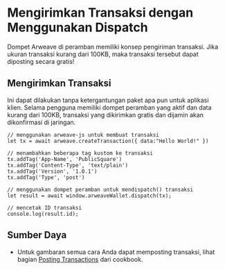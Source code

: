 # Mengirimkan Transaksi dengan Menggunakan Dispatch
Dompet Arweave di peramban memiliki konsep pengiriman transaksi. Jika ukuran transaksi kurang dari 100KB, maka transaksi tersebut dapat diposting secara gratis!
## Mengirimkan Transaksi
Ini dapat dilakukan tanpa ketergantungan paket apa pun untuk aplikasi klien. Selama pengguna memiliki dompet peramban yang aktif dan data kurang dari 100KB, transaksi yang dikirimkan gratis dan dijamin akan dikonfirmasi di jaringan.

```js:no-line-numbers
// menggunakan arweave-js untuk membuat transaksi
let tx = await arweave.createTransaction({ data:"Hello World!" })

// menambahkan beberapa tag kustom ke transaksi
tx.addTag('App-Name', 'PublicSquare')
tx.addTag('Content-Type', 'text/plain')
tx.addTag('Version', '1.0.1')
tx.addTag('Type', 'post')

// menggunakan dompet peramban untuk mendispatch() transaksi
let result = await window.arweaveWallet.dispatch(tx);

// mencetak ID transaksi
console.log(result.id);
```

## Sumber Daya
* Untuk gambaran semua cara Anda dapat memposting transaksi, lihat bagian [Posting Transactions](../../concepts/post-transactions.md) dari cookbook.
